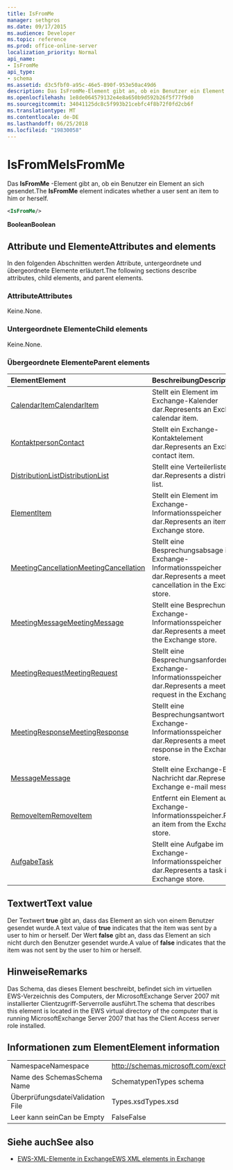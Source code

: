 ```yaml
---
title: IsFromMe
manager: sethgros
ms.date: 09/17/2015
ms.audience: Developer
ms.topic: reference
ms.prod: office-online-server
localization_priority: Normal
api_name:
- IsFromMe
api_type:
- schema
ms.assetid: d3c5fbf0-a95c-46e5-890f-953e50ac49d6
description: Das IsFromMe-Element gibt an, ob ein Benutzer ein Element an sich gesendet.
ms.openlocfilehash: 1e8de064579132e4e8a650b9d592b26f5f77f9d0
ms.sourcegitcommit: 34041125dc8c5f993b21cebfc4f8b72f0fd2cb6f
ms.translationtype: MT
ms.contentlocale: de-DE
ms.lasthandoff: 06/25/2018
ms.locfileid: "19830058"
---
```

# <a name="isfromme"></a><span data-ttu-id="921f3-103">IsFromMe</span><span class="sxs-lookup"><span data-stu-id="921f3-103">IsFromMe</span></span>

<span data-ttu-id="921f3-104">Das **IsFromMe** -Element gibt an, ob ein Benutzer ein Element an sich gesendet.</span><span class="sxs-lookup"><span data-stu-id="921f3-104">The **IsFromMe** element indicates whether a user sent an item to him or herself.</span></span> 
  
```xml
<IsFromMe/>
```

 <span data-ttu-id="921f3-105">**Boolean**</span><span class="sxs-lookup"><span data-stu-id="921f3-105">**Boolean**</span></span>
## <a name="attributes-and-elements"></a><span data-ttu-id="921f3-106">Attribute und Elemente</span><span class="sxs-lookup"><span data-stu-id="921f3-106">Attributes and elements</span></span>

<span data-ttu-id="921f3-107">In den folgenden Abschnitten werden Attribute, untergeordnete und übergeordnete Elemente erläutert.</span><span class="sxs-lookup"><span data-stu-id="921f3-107">The following sections describe attributes, child elements, and parent elements.</span></span>
  
### <a name="attributes"></a><span data-ttu-id="921f3-108">Attribute</span><span class="sxs-lookup"><span data-stu-id="921f3-108">Attributes</span></span>

<span data-ttu-id="921f3-109">Keine.</span><span class="sxs-lookup"><span data-stu-id="921f3-109">None.</span></span>
  
### <a name="child-elements"></a><span data-ttu-id="921f3-110">Untergeordnete Elemente</span><span class="sxs-lookup"><span data-stu-id="921f3-110">Child elements</span></span>

<span data-ttu-id="921f3-111">Keine.</span><span class="sxs-lookup"><span data-stu-id="921f3-111">None.</span></span>
  
### <a name="parent-elements"></a><span data-ttu-id="921f3-112">Übergeordnete Elemente</span><span class="sxs-lookup"><span data-stu-id="921f3-112">Parent elements</span></span>

|<span data-ttu-id="921f3-113">**Element**</span><span class="sxs-lookup"><span data-stu-id="921f3-113">**Element**</span></span>|<span data-ttu-id="921f3-114">**Beschreibung**</span><span class="sxs-lookup"><span data-stu-id="921f3-114">**Description**</span></span>|
|:-----|:-----|
|[<span data-ttu-id="921f3-115">CalendarItem</span><span class="sxs-lookup"><span data-stu-id="921f3-115">CalendarItem</span></span>](calendaritem.md) <br/> |<span data-ttu-id="921f3-116">Stellt ein Element im Exchange-Kalender dar.</span><span class="sxs-lookup"><span data-stu-id="921f3-116">Represents an Exchange calendar item.</span></span>  <br/> |
|[<span data-ttu-id="921f3-117">Kontaktperson</span><span class="sxs-lookup"><span data-stu-id="921f3-117">Contact</span></span>](contact.md) <br/> |<span data-ttu-id="921f3-118">Stellt ein Exchange-Kontaktelement dar.</span><span class="sxs-lookup"><span data-stu-id="921f3-118">Represents an Exchange contact item.</span></span>  <br/> |
|[<span data-ttu-id="921f3-119">DistributionList</span><span class="sxs-lookup"><span data-stu-id="921f3-119">DistributionList</span></span>](distributionlist.md) <br/> |<span data-ttu-id="921f3-120">Stellt eine Verteilerliste dar.</span><span class="sxs-lookup"><span data-stu-id="921f3-120">Represents a distribution list.</span></span>  <br/> |
|[<span data-ttu-id="921f3-121">Element</span><span class="sxs-lookup"><span data-stu-id="921f3-121">Item</span></span>](item.md) <br/> |<span data-ttu-id="921f3-122">Stellt ein Element im Exchange-Informationsspeicher dar.</span><span class="sxs-lookup"><span data-stu-id="921f3-122">Represents an item in the Exchange store.</span></span>  <br/> |
|[<span data-ttu-id="921f3-123">MeetingCancellation</span><span class="sxs-lookup"><span data-stu-id="921f3-123">MeetingCancellation</span></span>](meetingcancellation.md) <br/> |<span data-ttu-id="921f3-124">Stellt eine Besprechungsabsage im Exchange-Informationsspeicher dar.</span><span class="sxs-lookup"><span data-stu-id="921f3-124">Represents a meeting cancellation in the Exchange store.</span></span>  <br/> |
|[<span data-ttu-id="921f3-125">MeetingMessage</span><span class="sxs-lookup"><span data-stu-id="921f3-125">MeetingMessage</span></span>](meetingmessage.md) <br/> |<span data-ttu-id="921f3-126">Stellt eine Besprechung im Exchange-Informationsspeicher dar.</span><span class="sxs-lookup"><span data-stu-id="921f3-126">Represents a meeting in the Exchange store.</span></span>  <br/> |
|[<span data-ttu-id="921f3-127">MeetingRequest</span><span class="sxs-lookup"><span data-stu-id="921f3-127">MeetingRequest</span></span>](meetingrequest.md) <br/> |<span data-ttu-id="921f3-128">Stellt eine Besprechungsanforderung im Exchange-Informationsspeicher dar.</span><span class="sxs-lookup"><span data-stu-id="921f3-128">Represents a meeting request in the Exchange store.</span></span>  <br/> |
|[<span data-ttu-id="921f3-129">MeetingResponse</span><span class="sxs-lookup"><span data-stu-id="921f3-129">MeetingResponse</span></span>](meetingresponse.md) <br/> |<span data-ttu-id="921f3-130">Stellt eine Besprechungsantwort im Exchange-Informationsspeicher dar.</span><span class="sxs-lookup"><span data-stu-id="921f3-130">Represents a meeting response in the Exchange store.</span></span>  <br/> |
|[<span data-ttu-id="921f3-131">Message</span><span class="sxs-lookup"><span data-stu-id="921f3-131">Message</span></span>](message-ex15websvcsotherref.md) <br/> |<span data-ttu-id="921f3-132">Stellt eine Exchange-E-Mail-Nachricht dar.</span><span class="sxs-lookup"><span data-stu-id="921f3-132">Represents an Exchange e-mail message.</span></span>  <br/> |
|[<span data-ttu-id="921f3-133">RemoveItem</span><span class="sxs-lookup"><span data-stu-id="921f3-133">RemoveItem</span></span>](removeitem.md) <br/> |<span data-ttu-id="921f3-134">Entfernt ein Element aus dem Exchange-Informationsspeicher.</span><span class="sxs-lookup"><span data-stu-id="921f3-134">Removes an item from the Exchange store.</span></span>  <br/> |
|[<span data-ttu-id="921f3-135">Aufgabe</span><span class="sxs-lookup"><span data-stu-id="921f3-135">Task</span></span>](task.md) <br/> |<span data-ttu-id="921f3-136">Stellt eine Aufgabe im Exchange-Informationsspeicher dar.</span><span class="sxs-lookup"><span data-stu-id="921f3-136">Represents a task in the Exchange store.</span></span>  <br/> |
   
## <a name="text-value"></a><span data-ttu-id="921f3-137">Textwert</span><span class="sxs-lookup"><span data-stu-id="921f3-137">Text value</span></span>

<span data-ttu-id="921f3-138">Der Textwert **true** gibt an, dass das Element an sich von einem Benutzer gesendet wurde.</span><span class="sxs-lookup"><span data-stu-id="921f3-138">A text value of **true** indicates that the item was sent by a user to him or herself.</span></span> <span data-ttu-id="921f3-139">Der Wert **false** gibt an, dass das Element an sich nicht durch den Benutzer gesendet wurde.</span><span class="sxs-lookup"><span data-stu-id="921f3-139">A value of **false** indicates that the item was not sent by the user to him or herself.</span></span> 
  
## <a name="remarks"></a><span data-ttu-id="921f3-140">Hinweise</span><span class="sxs-lookup"><span data-stu-id="921f3-140">Remarks</span></span>

<span data-ttu-id="921f3-141">Das Schema, das dieses Element beschreibt, befindet sich im virtuellen EWS-Verzeichnis des Computers, der MicrosoftExchange Server 2007 mit installierter Clientzugriff-Serverrolle ausführt.</span><span class="sxs-lookup"><span data-stu-id="921f3-141">The schema that describes this element is located in the EWS virtual directory of the computer that is running MicrosoftExchange Server 2007 that has the Client Access server role installed.</span></span>
  
## <a name="element-information"></a><span data-ttu-id="921f3-142">Informationen zum Element</span><span class="sxs-lookup"><span data-stu-id="921f3-142">Element information</span></span>

|||
|:-----|:-----|
|<span data-ttu-id="921f3-143">Namespace</span><span class="sxs-lookup"><span data-stu-id="921f3-143">Namespace</span></span>  <br/> |http://schemas.microsoft.com/exchange/services/2006/types  <br/> |
|<span data-ttu-id="921f3-144">Name des Schemas</span><span class="sxs-lookup"><span data-stu-id="921f3-144">Schema Name</span></span>  <br/> |<span data-ttu-id="921f3-145">Schematypen</span><span class="sxs-lookup"><span data-stu-id="921f3-145">Types schema</span></span>  <br/> |
|<span data-ttu-id="921f3-146">Überprüfungsdatei</span><span class="sxs-lookup"><span data-stu-id="921f3-146">Validation File</span></span>  <br/> |<span data-ttu-id="921f3-147">Types.xsd</span><span class="sxs-lookup"><span data-stu-id="921f3-147">Types.xsd</span></span>  <br/> |
|<span data-ttu-id="921f3-148">Leer kann sein</span><span class="sxs-lookup"><span data-stu-id="921f3-148">Can be Empty</span></span>  <br/> |<span data-ttu-id="921f3-149">False</span><span class="sxs-lookup"><span data-stu-id="921f3-149">False</span></span>  <br/> |
   
## <a name="see-also"></a><span data-ttu-id="921f3-150">Siehe auch</span><span class="sxs-lookup"><span data-stu-id="921f3-150">See also</span></span>



- [<span data-ttu-id="921f3-151">EWS-XML-Elemente in Exchange</span><span class="sxs-lookup"><span data-stu-id="921f3-151">EWS XML elements in Exchange</span></span>](ews-xml-elements-in-exchange.md)

